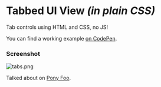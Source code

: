 # Tabbed UI View _(in plain CSS)_

Tab controls using HTML and CSS, no JS!

You can find a working example [on CodePen](http://codepen.io/bevacqua/full/qxnDw).

### Screenshot

![tabs.png][1]

Talked about on [Pony Foo](http://blog.ponyfoo.com/2013/10/18/tab-views-that-dont-suck "Tab Views That Don't Suck on Pony Foo").

  [1]: http://i.imgur.com/rUBqxhh.png
